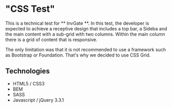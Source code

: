 # "CSS Test"
This is a technical test for ** InvGate **. In this test, the developer is expected to achieve a receptive design that includes a top bar, a Sideba and the main content with a sub-grid with two columns. Within the main column there is a grid of content that is responsive.

The only limitation was that it is not recommended to use a framework such as Bootstrap or Foundation. That's why we decided to use CSS Grid.

## Technologies
 - HTML5 / CSS3
 - BEM
 - SASS
 - Javascript / jQuery 3.3.1
